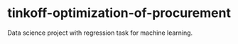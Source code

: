 # tinkoff-optimization-of-procurement
Data science project with regression task for machine learning.
